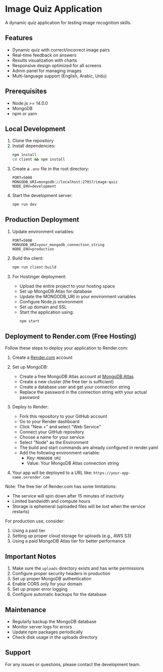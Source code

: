 # Image Quiz Application

A dynamic quiz application for testing image recognition skills.

## Features

- Dynamic quiz with correct/incorrect image pairs
- Real-time feedback on answers
- Results visualization with charts
- Responsive design optimized for all screens
- Admin panel for managing images
- Multi-language support (English, Arabic, Urdu)

## Prerequisites

- Node.js >= 14.0.0
- MongoDB
- npm or yarn

## Local Development

1. Clone the repository
2. Install dependencies:
   ```bash
   npm install
   cd client && npm install
   ```
3. Create a `.env` file in the root directory:
   ```
   PORT=5000
   MONGODB_URI=mongodb://localhost:27017/image-quiz
   NODE_ENV=development
   ```
4. Start the development server:
   ```bash
   npm run dev
   ```

## Production Deployment

1. Update environment variables:
   ```
   PORT=5000
   MONGODB_URI=your_mongodb_connection_string
   NODE_ENV=production
   ```

2. Build the client:
   ```bash
   npm run client:build
   ```

3. For Hostinger deployment:
   - Upload the entire project to your hosting space
   - Set up MongoDB Atlas for database
   - Update the MONGODB_URI in your environment variables
   - Configure Node.js environment
   - Set up domain and SSL
   - Start the application using:
     ```bash
     npm start
     ```

## Deployment to Render.com (Free Hosting)

Follow these steps to deploy your application to Render.com:

1. Create a [Render.com](https://render.com) account

2. Set up MongoDB:
   - Create a free MongoDB Atlas account at [MongoDB Atlas](https://www.mongodb.com/cloud/atlas)
   - Create a new cluster (the free tier is sufficient)
   - Create a database user and get your connection string
   - Replace the password in the connection string with your actual password

3. Deploy to Render:
   - Fork this repository to your GitHub account
   - Go to your Render dashboard
   - Click "New +" and select "Web Service"
   - Connect your GitHub repository
   - Choose a name for your service
   - Select "Node" as the Environment
   - The build and start commands are already configured in render.yaml
   - Add the following environment variable:
     - Key: `MONGODB_URI`
     - Value: Your MongoDB Atlas connection string

4. Your app will be deployed to a URL like: `https://your-app-name.onrender.com`

Note: The free tier of Render.com has some limitations:
- The service will spin down after 15 minutes of inactivity
- Limited bandwidth and compute hours
- Storage is ephemeral (uploaded files will be lost when the service restarts)

For production use, consider:
1. Using a paid tier
2. Setting up proper cloud storage for uploads (e.g., AWS S3)
3. Using a paid MongoDB Atlas tier for better performance

## Important Notes

1. Make sure the `uploads` directory exists and has write permissions
2. Configure proper security headers in production
3. Set up proper MongoDB authentication
4. Enable CORS only for your domain
5. Set up proper error logging
6. Configure automatic backups for the database

## Maintenance

- Regularly backup the MongoDB database
- Monitor server logs for errors
- Update npm packages periodically
- Check disk usage in the uploads directory

## Support

For any issues or questions, please contact the development team.
